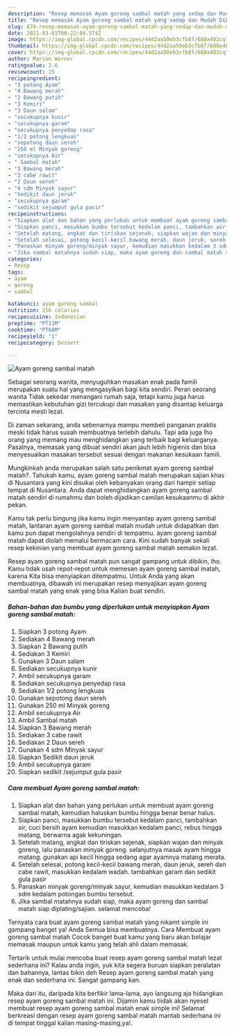 ```yaml
---
description: "Resep memasak Ayam goreng sambal matah yang sedap dan Mudah Dibuat"
title: "Resep memasak Ayam goreng sambal matah yang sedap dan Mudah Dibuat"
slug: 674-resep-memasak-ayam-goreng-sambal-matah-yang-sedap-dan-mudah-dibuat
date: 2021-03-01T00:22:04.574Z
image: https://img-global.cpcdn.com/recipes/44d2aa50eb3cfb8f/680x482cq70/ayam-goreng-sambal-matah-foto-resep-utama.jpg
thumbnail: https://img-global.cpcdn.com/recipes/44d2aa50eb3cfb8f/680x482cq70/ayam-goreng-sambal-matah-foto-resep-utama.jpg
cover: https://img-global.cpcdn.com/recipes/44d2aa50eb3cfb8f/680x482cq70/ayam-goreng-sambal-matah-foto-resep-utama.jpg
author: Marion Warner
ratingvalue: 3.6
reviewcount: 15
recipeingredient:
- "3 potong Ayam"
- "4 Bawang merah"
- "2 Bawang putih"
- "3 Kemiri"
- "3 Daun salam"
- "secukupnya kunir"
- "secukupnya garam"
- "secukupnya penyedap rasa"
- "1/2 potong lengkuas"
- "sepotong daun sereh"
- "250 ml Minyak goreng"
- "secukupnya Air"
- " Sambal matah"
- "3 Bawang merah"
- "3 cabe rawit"
- "2 Daun sereh"
- "4 sdm Minyak sayur"
- "Sedikit daun jeruk"
- "secukupnya garam"
- "sedikit sejumput gula pasir"
recipeinstructions:
- "Siapkan alat dan bahan yang perlukan untuk membuat ayam goreng sambal matah, kemudian haluskan bumbu hingga benar benar halus."
- "Siapkan panci, masukkan bumbu tersebut kedalam panci, tambahkan air, cuci bersih ayam kemudian masukkan kedalam panci, rebus hingga matang, berwarna agak kekuningan."
- "Setelah matang, angkat dan tiriskan sejenak, siapkan wajan dan minyak goreng, lalu panaskan minyak goreng. selanjutnya masak ayam hingga matang. gunakan api kecil hingga sedang agar ayamnya matang merata."
- "Setelah selesai, potong kecil-kecil bawang merah, daun jeruk, sereh dan cabe rawit, masukkan kedalam wadah. tambahkan garam dan sedikit gula pasir"
- "Panaskan minyak goreng/minyak sayur, kemudian masukkan kedalam 3 sdm kedalam potongan bumbu tersebut."
- "Jika sambal matahnya sudah siap, maka ayam goreng dan sambal matah siap diplating/sajian. selamat mencoba!"
categories:
- Resep
tags:
- ayam
- goreng
- sambal

katakunci: ayam goreng sambal 
nutrition: 256 calories
recipecuisine: Indonesian
preptime: "PT11M"
cooktime: "PT60M"
recipeyield: "1"
recipecategory: Dessert

---
```



![Ayam goreng sambal matah](https://img-global.cpcdn.com/recipes/44d2aa50eb3cfb8f/680x482cq70/ayam-goreng-sambal-matah-foto-resep-utama.jpg)

Sebagai seorang wanita, menyuguhkan masakan enak pada famili merupakan suatu hal yang mengasyikan bagi kita sendiri. Peran seorang  wanita Tidak sekedar menangani rumah saja, tetapi kamu juga harus memastikan kebutuhan gizi tercukupi dan masakan yang disantap keluarga tercinta mesti lezat.

Di zaman  sekarang, anda sebenarnya mampu membeli panganan praktis meski tidak harus susah membuatnya terlebih dahulu. Tapi ada juga lho orang yang memang mau menghidangkan yang terbaik bagi keluarganya. Pasalnya, memasak yang dibuat sendiri akan jauh lebih higienis dan bisa menyesuaikan masakan tersebut sesuai dengan makanan kesukaan famili. 



Mungkinkah anda merupakan salah satu penikmat ayam goreng sambal matah?. Tahukah kamu, ayam goreng sambal matah merupakan sajian khas di Nusantara yang kini disukai oleh kebanyakan orang dari hampir setiap tempat di Nusantara. Anda dapat menghidangkan ayam goreng sambal matah sendiri di rumahmu dan boleh dijadikan camilan kesukaanmu di akhir pekan.

Kamu tak perlu bingung jika kamu ingin menyantap ayam goreng sambal matah, lantaran ayam goreng sambal matah mudah untuk didapatkan dan kamu pun dapat mengolahnya sendiri di tempatmu. ayam goreng sambal matah dapat diolah memalui bermacam cara. Kini sudah banyak sekali resep kekinian yang membuat ayam goreng sambal matah semakin lezat.

Resep ayam goreng sambal matah pun sangat gampang untuk dibikin, lho. Kamu tidak usah repot-repot untuk memesan ayam goreng sambal matah, karena Kita bisa menyiapkan ditempatmu. Untuk Anda yang akan membuatnya, dibawah ini merupakan resep menyajikan ayam goreng sambal matah yang enak yang bisa Kalian buat sendiri.

<!--inarticleads1-->

##### Bahan-bahan dan bumbu yang diperlukan untuk menyiapkan Ayam goreng sambal matah:

1. Siapkan 3 potong Ayam
1. Sediakan 4 Bawang merah
1. Siapkan 2 Bawang putih
1. Sediakan 3 Kemiri
1. Gunakan 3 Daun salam
1. Sediakan secukupnya kunir
1. Ambil secukupnya garam
1. Sediakan secukupnya penyedap rasa
1. Sediakan 1/2 potong lengkuas
1. Gunakan sepotong daun sereh
1. Gunakan 250 ml Minyak goreng
1. Ambil secukupnya Air
1. Ambil  Sambal matah
1. Siapkan 3 Bawang merah
1. Sediakan 3 cabe rawit
1. Sediakan 2 Daun sereh
1. Gunakan 4 sdm Minyak sayur
1. Siapkan Sedikit daun jeruk
1. Ambil secukupnya garam
1. Siapkan sedikit /sejumput gula pasir




<!--inarticleads2-->

##### Cara membuat Ayam goreng sambal matah:

1. Siapkan alat dan bahan yang perlukan untuk membuat ayam goreng sambal matah, kemudian haluskan bumbu hingga benar benar halus.
1. Siapkan panci, masukkan bumbu tersebut kedalam panci, tambahkan air, cuci bersih ayam kemudian masukkan kedalam panci, rebus hingga matang, berwarna agak kekuningan.
1. Setelah matang, angkat dan tiriskan sejenak, siapkan wajan dan minyak goreng, lalu panaskan minyak goreng. selanjutnya masak ayam hingga matang. gunakan api kecil hingga sedang agar ayamnya matang merata.
1. Setelah selesai, potong kecil-kecil bawang merah, daun jeruk, sereh dan cabe rawit, masukkan kedalam wadah. tambahkan garam dan sedikit gula pasir
1. Panaskan minyak goreng/minyak sayur, kemudian masukkan kedalam 3 sdm kedalam potongan bumbu tersebut.
1. Jika sambal matahnya sudah siap, maka ayam goreng dan sambal matah siap diplating/sajian. selamat mencoba!




Ternyata cara buat ayam goreng sambal matah yang nikamt simple ini gampang banget ya! Anda Semua bisa membuatnya. Cara Membuat ayam goreng sambal matah Cocok banget buat kamu yang baru akan belajar memasak maupun untuk kamu yang telah ahli dalam memasak.

Tertarik untuk mulai mencoba buat resep ayam goreng sambal matah lezat sederhana ini? Kalau anda ingin, yuk kita segera buruan siapkan peralatan dan bahannya, lantas bikin deh Resep ayam goreng sambal matah yang enak dan sederhana ini. Sangat gampang kan. 

Maka dari itu, daripada kita berfikir lama-lama, ayo langsung aja hidangkan resep ayam goreng sambal matah ini. Dijamin kamu tiidak akan nyesel membuat resep ayam goreng sambal matah enak simple ini! Selamat berkreasi dengan resep ayam goreng sambal matah mantab sederhana ini di tempat tinggal kalian masing-masing,ya!.

